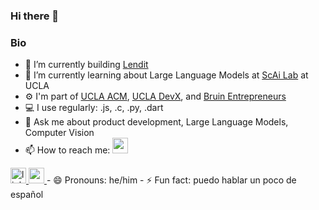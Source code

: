 ### Hi there 👋

### Bio
- 🔭 I’m currently building [Lendit](https://getlendit.com/)
- 🌱 I’m currently learning about Large Language Models at [ScAi Lab](https://scai.cs.ucla.edu/) at UCLA
- ⚙️  I'm part of [UCLA ACM](https://www.uclaacm.com/), [UCLA DevX](https://www.ucladevx.com/), and [Bruin Entrepreneurs](https://bruinentrepreneurs.org/)
- 💻 I use regularly: .js, .c, .py, .dart
- 💬 Ask me about product development, Large Language Models, Computer Vision
- 📫 How to reach me: <a href="https://twitter.com/ArjunRajLoomba">
  <a href="https://twitter.com/ArjunRajLoomba">
    <img height="25" width="25" src="https://cdn.simpleicons.org/twitter/#1DA1F2.svg" alt="gmail" title="gmail"/>
 </a>
  <a href="https://www.linkedin.com/in/arjun-raj-loomba-63473719b/">
    <img height="25" width="25" src="https://cdn.simpleicons.org/linkedin/#0A66C2.svg" alt="linkedin" title="linedin"/>
 </a>
  <a href="mailto:arjunrajloomba@g.ucla.edu">
<img height="25" width="25" src="https://cdn.simpleicons.org/gmail/#EA4335.svg" alt="gmail" title="gmail"/>
</a>
- 😄 Pronouns: he/him
- ⚡ Fun fact: puedo hablar un poco de español

